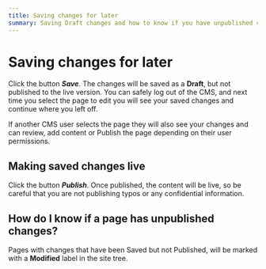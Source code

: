 ```yaml
---
title: Saving changes for later
summary: Saving Draft changes and how to know if you have unpublished changes.
---
```


# Saving changes for later

Click the button ***Save***. The changes will be saved as a **Draft**, but not published to the live version. You can safely log out of the CMS, and next time you select the page to edit you will see your saved changes and continue where you left off.

If another CMS user selects the page they will also see your changes and can review, add content or Publish the page depending on their user permissions.

## Making saved changes live

Click the button ***Publish***. Once published, the content will be live, so be careful that you are not publishing typos or any confidential information.

## How do I know if a page has unpublished changes?

Pages with changes that have been Saved but not Published, will be marked with a **Modified** label in the site tree.
